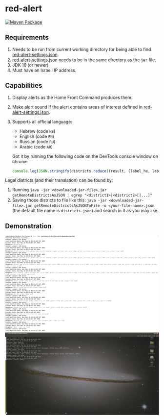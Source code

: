 # red-alert

[![Maven Package](https://github.com/ashr123/red-alert/actions/workflows/maven-publish.yml/badge.svg?branch=1.0.0)](https://github.com/ashr123/red-alert/actions/workflows/maven-publish.yml)

## Requirements

1. Needs to be run from current working directory for being able to
   find [red-alert-settings.json](red-alert-settings.json).
2. [red-alert-settings.json](red-alert-settings.json) needs to be in the same directory as the `jar` file.
3. JDK 16 (or newer)
4. Must have an Israeli IP address.

## Capabilities

1. Display alerts as the Home Front Command produces them.
2. Make alert sound if the alert contains areas of interest defined
   in [red-alert-settings.json](red-alert-settings.json).
3. Supports all official language:
   - Hebrew (code `HE`)
   - English (code `EN`)
   - Russian (code `RU`)
   - Arabic (code `AR`)

   Got it by running the following code on the DevTools console window on chrome
   ```javascript
   console.log(JSON.stringify(districts.reduce((result, {label_he, label}) => (result[label_he] = label, result), {})))
   ```

Legal districts (and their translation) can be found by:

1. Running `java -jar <downloaded-jar-file>.jar getRemoteDistrictsAsJSON | egrep "<district1>|<district2>[|...]"`
2. Saving those districts to file like
   this: `java -jar <downloaded-jar-file>.jar getRemoteDistrictsAsJSONToFile -o <your-file-name>.json` (the default file
   name is `districts.json`) and search in it as you may like.

## Demonstration

![demo](pic.png "Demo")
![demo](pic2.png "Demo")